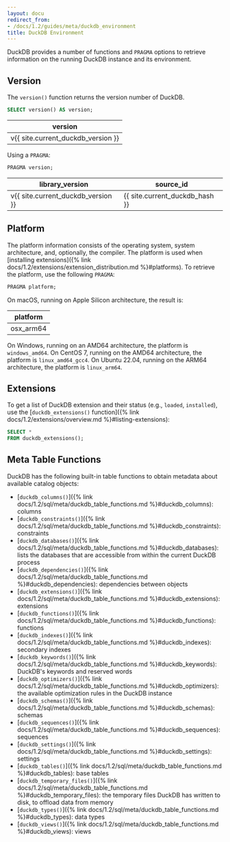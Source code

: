 ```yaml
---
layout: docu
redirect_from:
- /docs/1.2/guides/meta/duckdb_environment
title: DuckDB Environment
---
```


DuckDB provides a number of functions and `PRAGMA` options to retrieve information on the running DuckDB instance and its environment.

## Version

The `version()` function returns the version number of DuckDB.

```sql
SELECT version() AS version;
```

<div class="monospace_table"></div>

| version |
|-----------|
| v{{ site.current_duckdb_version }} |

Using a `PRAGMA`:

```sql
PRAGMA version;
```

<div class="monospace_table"></div>

| library_version | source_id  |
|-----------------|------------|
| v{{ site.current_duckdb_version }} | {{ site.current_duckdb_hash }} |

## Platform

The platform information consists of the operating system, system architecture, and, optionally, the compiler.
The platform is used when [installing extensions]({% link docs/1.2/extensions/extension_distribution.md %}#platforms).
To retrieve the platform, use the following `PRAGMA`:

```sql
PRAGMA platform;
```

On macOS, running on Apple Silicon architecture, the result is:

| platform  |
|-----------|
| osx_arm64 |

On Windows, running on an AMD64 architecture, the platform is `windows_amd64`.
On CentOS 7, running on the AMD64 architecture, the platform is `linux_amd64_gcc4`.
On Ubuntu 22.04, running on the ARM64 architecture, the platform is `linux_arm64`.

## Extensions

To get a list of DuckDB extension and their status (e.g., `loaded`, `installed`), use the [`duckdb_extensions()` function]({% link docs/1.2/extensions/overview.md %}#listing-extensions):

```sql
SELECT *
FROM duckdb_extensions();
```

## Meta Table Functions

DuckDB has the following built-in table functions to obtain metadata about available catalog objects:

* [`duckdb_columns()`]({% link docs/1.2/sql/meta/duckdb_table_functions.md %}#duckdb_columns): columns
* [`duckdb_constraints()`]({% link docs/1.2/sql/meta/duckdb_table_functions.md %}#duckdb_constraints): constraints
* [`duckdb_databases()`]({% link docs/1.2/sql/meta/duckdb_table_functions.md %}#duckdb_databases): lists the databases that are accessible from within the current DuckDB process
* [`duckdb_dependencies()`]({% link docs/1.2/sql/meta/duckdb_table_functions.md %}#duckdb_dependencies): dependencies between objects
* [`duckdb_extensions()`]({% link docs/1.2/sql/meta/duckdb_table_functions.md %}#duckdb_extensions): extensions
* [`duckdb_functions()`]({% link docs/1.2/sql/meta/duckdb_table_functions.md %}#duckdb_functions): functions
* [`duckdb_indexes()`]({% link docs/1.2/sql/meta/duckdb_table_functions.md %}#duckdb_indexes): secondary indexes
* [`duckdb_keywords()`]({% link docs/1.2/sql/meta/duckdb_table_functions.md %}#duckdb_keywords): DuckDB's keywords and reserved words
* [`duckdb_optimizers()`]({% link docs/1.2/sql/meta/duckdb_table_functions.md %}#duckdb_optimizers): the available optimization rules in the DuckDB instance
* [`duckdb_schemas()`]({% link docs/1.2/sql/meta/duckdb_table_functions.md %}#duckdb_schemas): schemas
* [`duckdb_sequences()`]({% link docs/1.2/sql/meta/duckdb_table_functions.md %}#duckdb_sequences): sequences
* [`duckdb_settings()`]({% link docs/1.2/sql/meta/duckdb_table_functions.md %}#duckdb_settings): settings
* [`duckdb_tables()`]({% link docs/1.2/sql/meta/duckdb_table_functions.md %}#duckdb_tables): base tables
* [`duckdb_temporary_files()`]({% link docs/1.2/sql/meta/duckdb_table_functions.md %}#duckdb_temporary_files): the temporary files DuckDB has written to disk, to offload data from memory
* [`duckdb_types()`]({% link docs/1.2/sql/meta/duckdb_table_functions.md %}#duckdb_types): data types
* [`duckdb_views()`]({% link docs/1.2/sql/meta/duckdb_table_functions.md %}#duckdb_views): views
